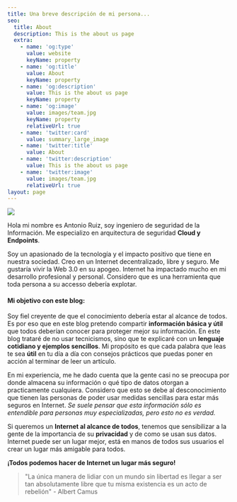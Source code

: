 ```yaml
---
title: Una breve descripción de mi persona...
seo:
  title: About
  description: This is the about us page
  extra:
    - name: 'og:type'
      value: website
      keyName: property
    - name: 'og:title'
      value: About
      keyName: property
    - name: 'og:description'
      value: This is the about us page
      keyName: property
    - name: 'og:image'
      value: images/team.jpg
      keyName: property
      relativeUrl: true
    - name: 'twitter:card'
      value: summary_large_image
    - name: 'twitter:title'
      value: About
    - name: 'twitter:description'
      value: This is the about us page
    - name: 'twitter:image'
      value: images/team.jpg
      relativeUrl: true
layout: page
---
```

![](/images/icono1-de1c2d62.png)

Hola mi nombre es Antonio Ruiz, soy ingeniero de seguridad de la Información. Me especializo en arquitectura de seguridad **Cloud y Endpoints**.

Soy un apasionado de la tecnología y el impacto positivo que tiene en nuestra sociedad. Creo en un Internet decentralizado, libre y seguro. Me gustaría vivir la Web 3.0 en su apogeo. Internet ha impactado mucho en mi desarrollo profesional y personal. Considero que es una herramienta que toda persona a su accesso debería explotar.

#### Mi objetivo con este blog:

Soy fiel creyente de que el conocimiento debería estar al alcance de todos. Es por eso que en este blog pretendo compartir **información básica y útil** que todos deberían conocer para proteger mejor su información. En este blog trataré de no usar tecnicismos, sino que te explicaré con un **lenguaje cotidiano y ejemplos sencillos**. Mi propósito es que cada palabra que leas te sea **útil** en tu día a día con consejos prácticos que puedas poner en acción al terminar de leer un artículo.

En mi experiencia, me he dado cuenta que la gente casi no se preocupa por donde almacena su información o qué tipo de datos otorgan a practicamente cualquiera. Considero que esto se debe al desconocimiento que tienen las personas de poder usar medidas sencillas para estar más seguros en Internet. *Se suele pensar que esta información sólo es entendible para personas muy especializadas, pero esto no es verdad.*

Si queremos un **Internet al alcance de todos**, tenemos que sensibilizar a la gente de la importancia de su **privacidad** y de como se usan sus datos. Internet puede ser un lugar mejor, está en manos de todos sus usuarios el crear un lugar más amigable para todos.

**¡Todos podemos hacer de Internet un lugar más seguro!**

> "La única manera de lidiar con un mundo sin libertad es llegar a ser tan absolutamente libre que tu misma existencia es un acto de rebelión" - Albert Camus
